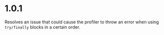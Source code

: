 # 1.0.1

Resolves an issue that could cause the profiler to throw an error when using `try/finally` blocks in a certain order.
